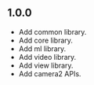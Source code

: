 ## 1.0.0

* Add common library.
* Add core library.
* Add ml library.
* Add video library.
* Add view library.
* Add camera2 APIs.

